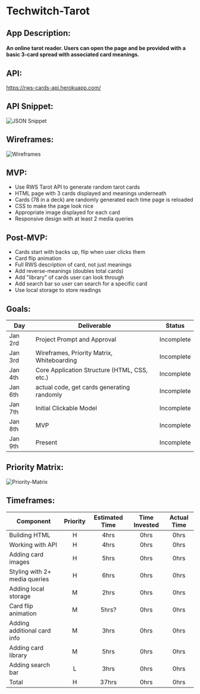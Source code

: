 # Techwitch-Tarot

## App Description:
#### An online tarot reader. Users can open the page and be provided with a basic 3-card spread with associated card meanings.

## API: 
<https://rws-cards-api.herokuapp.com/>

## API Snippet:
![JSON Snippet](https://res.cloudinary.com/dxvcs5ehh/image/upload/v1577993116/JSON_Snippet_kcufzx.jpg)

## Wireframes:
![Wireframes](https://res.cloudinary.com/dxvcs5ehh/image/upload/v1577992837/Wireframes_kyqvdt.jpg)

## MVP:
- Use RWS Tarot API to generate random tarot cards
- HTML page with 3 cards displayed and meanings underneath
- Cards (78 in a deck) are randomly generated each time page is reloaded
- CSS to make the page look nice
- Appropriate image displayed for each card
- Responsive design with at least 2 media queries

## Post-MVP:
- Cards start with backs up, flip when user clicks them
- Card flip animation
- Full RWS description of card, not just meanings
- Add reverse-meanings (doubles total cards)
- Add "library" of cards user can look through
- Add search bar so user can search for a specific card
- Use local storage to store readings

## Goals:
|  Day | Deliverable | Status
|---|---| ---|
|Jan 2rd| Project Prompt and Approval | Incomplete
|Jan 3rd| Wireframes, Priority Matrix, Whiteboarding | Incomplete
|Jan 4th| Core Application Structure (HTML, CSS, etc.) | Incomplete
|Jan 6th| actual code, get cards generating randomly | Incomplete
|Jan 7th| Initial Clickable Model  | Incomplete
|Jan 8th| MVP | Incomplete
|Jan 9th| Present | Incomplete

## Priority Matrix:
![Priority-Matrix](https://res.cloudinary.com/dxvcs5ehh/image/upload/v1577992837/Priority_Matrix_bud7qp.jpg)

## Timeframes:
| Component | Priority | Estimated Time | Time Invested | Actual Time |
| --- | :---: |  :---: | :---: | :---: |
| Building HTML | H | 4hrs | 0hrs | 0hrs |
| Working with API | H | 4hrs | 0hrs | 0hrs |
| Adding card images | H | 5hrs | 0hrs | 0hrs |
| Styling with 2+ media queries | H | 6hrs | 0hrs | 0hrs |
| Adding local storage | M | 2hrs | 0hrs | 0hrs |
| Card flip animation | M | 5hrs? | 0hrs | 0hrs |
| Adding additional card info | M | 3hrs | 0hrs | 0hrs |
| Adding card library | M | 5hrs | 0hrs | 0hrs |
| Adding search bar | L | 3hrs | 0hrs | 0hrs |
| Total | H | 37hrs| 0hrs | 0hrs |

